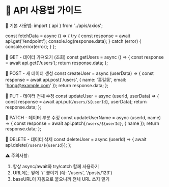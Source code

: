  📖 API 사용법 가이드
 ============================================

 🔹 기본 사용법:
 import { api } from '../apis/axios';

 const fetchData = async () => {
   try {
     const response = await api.get('/endpoint');
     console.log(response.data);
   } catch (error) {
     console.error(error);
   }
 };

 🔹 GET - 데이터 가져오기 (조회)
 const getUsers = async () => {
   const response = await api.get('/users');
   return response.data;
 };

 🔹 POST - 새 데이터 생성
 const createUser = async (userData) => {
   const response = await api.post('/users', {
     name: '홍길동',
     email: 'hong@example.com'
   });
   return response.data;
 };

 🔹 PUT - 데이터 전체 수정
 const updateUser = async (userId, userData) => {
   const response = await api.put(`/users/${userId}`, userData);
   return response.data;
 };

 🔹 PATCH - 데이터 부분 수정
 const updateUserName = async (userId, name) => {
   const response = await api.patch(`/users/${userId}`, { name });
   return response.data;
 };

 🔹 DELETE - 데이터 삭제
 const deleteUser = async (userId) => {
   await api.delete(`/users/${userId}`);
 };

 ⚠️ 주의사항:
 1. 항상 async/await와 try/catch 함께 사용하기
 2. URL에는 앞에 '/' 붙이기 (예: '/users', '/posts/123')
 3. baseURL이 자동으로 붙으니까 전체 URL 쓰지 말기